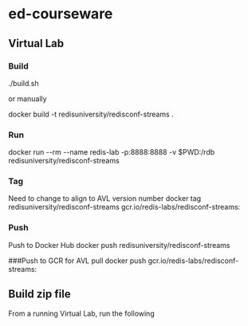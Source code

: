 # ed-courseware

## Virtual Lab

### Build
./build.sh

or manually

docker build -t redisuniversity/redisconf-streams .

### Run
docker run --rm --name redis-lab -p:8888:8888 -v $PWD:/rdb redisuniversity/redisconf-streams

### Tag
Need to change <version> to align to AVL version number
docker tag redisuniversity/redisconf-streams gcr.io/redis-labs/redisconf-streams:<version>

### Push
Push to Docker Hub
docker push redisuniversity/redisconf-streams

###Push to GCR for AVL pull
docker push gcr.io/redis-labs/redisconf-streams:<version>


## Build zip file
From a running Virtual Lab, run the following
